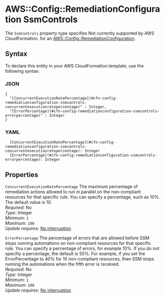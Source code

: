 # AWS::Config::RemediationConfiguration SsmControls<a name="aws-properties-config-remediationconfiguration-ssmcontrols"></a>

<a name="aws-properties-config-remediationconfiguration-ssmcontrols-description"></a>The `SsmControls` property type specifies Not currently supported by AWS CloudFormation\. for an [AWS::Config::RemediationConfiguration](aws-resource-config-remediationconfiguration.md)\.

## Syntax<a name="aws-properties-config-remediationconfiguration-ssmcontrols-syntax"></a>

To declare this entity in your AWS CloudFormation template, use the following syntax:

### JSON<a name="aws-properties-config-remediationconfiguration-ssmcontrols-syntax.json"></a>

```
{
  "[ConcurrentExecutionRatePercentage](#cfn-config-remediationconfiguration-ssmcontrols-concurrentexecutionratepercentage)" : Integer,
  "[ErrorPercentage](#cfn-config-remediationconfiguration-ssmcontrols-errorpercentage)" : Integer
}
```

### YAML<a name="aws-properties-config-remediationconfiguration-ssmcontrols-syntax.yaml"></a>

```
  [ConcurrentExecutionRatePercentage](#cfn-config-remediationconfiguration-ssmcontrols-concurrentexecutionratepercentage): Integer
  [ErrorPercentage](#cfn-config-remediationconfiguration-ssmcontrols-errorpercentage): Integer
```

## Properties<a name="aws-properties-config-remediationconfiguration-ssmcontrols-properties"></a>

`ConcurrentExecutionRatePercentage`  <a name="cfn-config-remediationconfiguration-ssmcontrols-concurrentexecutionratepercentage"></a>
The maximum percentage of remediation actions allowed to run in parallel on the non\-compliant resources for that specific rule\. You can specify a percentage, such as 10%\. The default value is 10\.   
*Required*: No  
*Type*: Integer  
*Minimum*: `1`  
*Maximum*: `100`  
*Update requires*: [No interruption](https://docs.aws.amazon.com/AWSCloudFormation/latest/UserGuide/using-cfn-updating-stacks-update-behaviors.html#update-no-interrupt)

`ErrorPercentage`  <a name="cfn-config-remediationconfiguration-ssmcontrols-errorpercentage"></a>
The percentage of errors that are allowed before SSM stops running automations on non\-compliant resources for that specific rule\. You can specify a percentage of errors, for example 10%\. If you do not specifiy a percentage, the default is 50%\. For example, if you set the ErrorPercentage to 40% for 10 non\-compliant resources, then SSM stops running the automations when the fifth error is received\.   
*Required*: No  
*Type*: Integer  
*Minimum*: `1`  
*Maximum*: `100`  
*Update requires*: [No interruption](https://docs.aws.amazon.com/AWSCloudFormation/latest/UserGuide/using-cfn-updating-stacks-update-behaviors.html#update-no-interrupt)